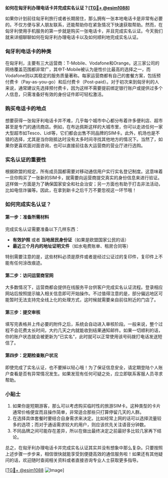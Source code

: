 **如何在匈牙利办理电话卡并完成实名认证？[[TG💪+ @esim1088](https://t.me/s/esim1088)]**

如果你计划前往匈牙利旅行或者长期居住，那么拥有一张本地电话卡是非常有必要的。不仅方便与家人朋友联系，还能帮助你在紧急情况下快速获取帮助。然而，在匈牙利使用手机服务的第一步就是购买一张电话卡，并且完成实名认证。今天我们就来详细聊聊如何在匈牙利办理电话卡以及如何顺利地完成实名认证。

### 匈牙利电话卡的种类

在匈牙利，主要有三大运营商：T-Mobile、Vodafone和Orange。这三家公司的网络覆盖范围都非常广，其中T-Mobile被认为是性价比最高的选择之一，而Vodafone则以其稳定的服务质量著称。每家运营商都有自己的套餐方案，包括预付费卡（Pay-as-you-go）和后付费卡（Post-paid）。对于初次来到匈牙利的人来说，通常建议先选择预付费卡，因为这样不需要提前绑定银行账户或提供过多个人信息，只需准备好有效的身份证件即可轻松激活。

### 购买电话卡的地点

想要获得一张匈牙利电话卡并不难，几乎每个城市中心都分布着许多便利店、超市甚至是专门的通讯商店。例如，在布达佩斯这样的大城市里，你可以走进任何一家大型超市如Tesco、Lidl等，它们都会出售不同品牌的SIM卡。此外，机场也是不错的选择，尤其是当你刚抵达时没有太多时间寻找其他地方的情况下。当然了，如果你更喜欢面对面咨询，也可以直接前往各大运营商的营业厅进行选购。

### 实名认证的重要性

根据欧盟的规定，所有成员国都需要对移动通信用户实行实名登记制度。这意味着一旦你购买了一张新的SIM卡，就需要向运营商提交真实的身份信息来进行验证。这样做一方面是为了确保国家安全和社会治安；另一方面也有助于打击非法活动，比如电信诈骗等。因此，在拿到新卡之后千万不要忽视这一环节哦！

### 如何完成实名认证？

#### 第一步：准备所需材料
完成实名认证需要准备以下几样东西：
- **有效护照** 或者 **当地居民身份证**（如果是欧盟国家公民的话）
- **最近三个月内的地址证明文件**（如水电费账单、租房合同等）
  
特别需要注意的是，这些材料必须是原件或者是经过公证过的复印件，复印件上不能有任何涂改痕迹。

#### 第二步：访问运营商官网
大多数情况下，运营商都会提供在线服务平台供客户完成实名认证流程。登录相应网站后按照提示输入相关信息即可开始操作。不过值得注意的是，部分偏远地区可能暂时无法支持完全线上化的处理方式，这时候就需要亲自前往附近的门店了。

#### 第三步：提交审核
填写完表格并上传必要的附件之后，系统会自动进入审核阶段。一般来说，整个过程不会花费太长时间，大约几天之内就能收到结果通知邮件。如果一切顺利的话，你的账户状态就会被更新为“已实名”，此时就可以正常使用该号码拨打电话发送短信了。

#### 第四步：定期检查账户状况
即使完成了实名认证，也不要掉以轻心哦！为了保证信息安全，请定期登陆个人账户查看是否有异常情况发生。如果发现有任何可疑之处，应立即联系客服人员寻求帮助。

### 小贴士

1. 如果你是短期游客，那么可以考虑购买临时性的旅游SIM卡。这种类型的卡片通常价格便宜而且操作简单，非常适合那些只打算停留几天的人群。
2. 在选择具体套餐时要结合自身需求来决定。比如经常上网的话可以选择流量较多的选项；而对于通话需求较大的用户，则应该优先关注语音分钟数。
3. 不同品牌之间可能存在差异，所以在做出最终决定之前最好多比较几家再下结论。

总之，在匈牙利办理电话卡并完成实名认证其实并没有想象中那么复杂。只要按照上述步骤一步步来，相信很快就能享受到便捷高效的通信服务啦！如果还有其他疑问的话，欢迎随时查阅相关资料或者直接咨询专业人士获取更多指导。

[[TG💪+ @esim1088](https://t.me/s/esim1088) ![Image](https://i.postimg.cc/4NQfJmqS/Snipaste-2025-05-13-00-14-12.png)]